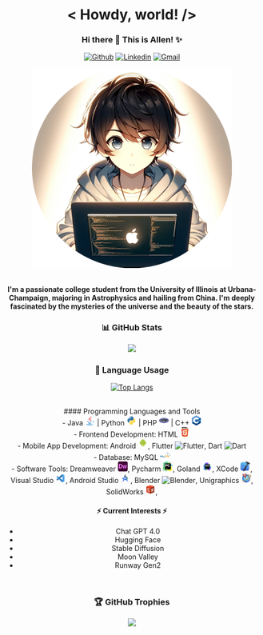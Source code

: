 <div align="center">

# < Howdy, world! />

### Hi there 👋 This is Allen! ✨

[![Github](https://img.shields.io/badge/-Github-000?style=flat&logo=Github&logoColor=white)](https://github.com/AllenWn)
[![Linkedin](https://img.shields.io/badge/-LinkedIn-blue?style=flat&logo=Linkedin&logoColor=white)](https://www.linkedin.com/in/宁-魏-94a028286/)
[![Gmail](https://img.shields.io/badge/-Gmail-c14438?style=flat&logo=Gmail&logoColor=white)](mailto:allenwei0503@gmail.com)

<img src="https://github.com/AllenWn/AllenWn/blob/main/image/profile.png" width="400" height="400" />
<br>
<br>
<p><b>I'm a passionate college student from the University of Illinois at Urbana-Champaign, majoring in Astrophysics and hailing from China. I'm deeply fascinated by the mysteries of the universe and the beauty of the stars.</b></p>

</div>

<div align="center">

### 📊 GitHub Stats

<img src="https://github-readme-stats.vercel.app/api?username=AllenWn&show_icons=true&theme=radical" />

### 🌟 Language Usage

[![Top Langs](https://github-readme-stats.vercel.app/api/top-langs/?username=AllenWn&layout=compact)](https://github.com/anuraghazra/github-readme-stats)

</div>

<div align="center">
<br>
#### Programming Languages and Tools
<br>
- Java <img src="https://raw.githubusercontent.com/devicons/devicon/master/icons/java/java-original.svg" alt="Java" width="20" height="20" /> | Python <img src="https://raw.githubusercontent.com/devicons/devicon/master/icons/python/python-original.svg" alt="Python" width="20" height="20" /> | PHP <img src="https://raw.githubusercontent.com/devicons/devicon/master/icons/php/php-original.svg" alt="PHP" width="20" height="20" /> | C++ <img src="https://raw.githubusercontent.com/devicons/devicon/master/icons/cplusplus/cplusplus-original.svg" alt="C++" width="20" height="20" />
  <br>
- Frontend Development: HTML <img src="https://raw.githubusercontent.com/devicons/devicon/master/icons/html5/html5-original-wordmark.svg" alt="HTML5" width="20" height="20" />
  <br>
- Mobile App Development: Android <img src="https://raw.githubusercontent.com/devicons/devicon/master/icons/android/android-original-wordmark.svg" alt="Android" width="20" height="20" />, Flutter <img src="https://www.vectorlogo.zone/logos/flutterio/flutterio-icon.svg" alt="Flutter" width="20" height="20" />, Dart <img src="https://www.vectorlogo.zone/logos/dartlang/dartlang-icon.svg" alt="Dart" width="20" height="20" />
  <br>
- Database: MySQL <img src="https://raw.githubusercontent.com/devicons/devicon/master/icons/mysql/mysql-original-wordmark.svg" alt="MySQL" width="20" height="20" />
  <br>
- Software Tools: Dreamweaver <img src="https://github.com/AllenWn/AllenWn/blob/main/image/dw.png" alt="Dreamweaver" width="20" height="20" />, Pycharm <img src="https://github.com/AllenWn/AllenWn/blob/main/image/pycharm.png" alt="Pycharm" width="20" height="20" />, Goland <img src="https://github.com/AllenWn/AllenWn/blob/main/image/goland.png" alt="Goland" width="20" height="20" />, XCode <img src="https://github.com/AllenWn/AllenWn/blob/main/image/xcode.png" alt="XCode" width="20" height="20" />, Visual Studio <img src="https://github.com/AllenWn/AllenWn/blob/main/image/visual%20studio.png" alt="Visual Studio" width="20" height="20" />, Android Studio <img src="https://github.com/AllenWn/AllenWn/blob/main/image/android%20studio.png" alt="Android Studio" width="20" height="20" />, Blender <img src="https://download.blender.org/branding/community/blender_community_badge_white.svg" alt="Blender" width="20" height="20" />, Unigraphics <img src="https://github.com/AllenWn/AllenWn/blob/main/image/nx.png" alt="Unigraphics" width="20" height="20" />, SolidWorks <img src="https://github.com/AllenWn/AllenWn/blob/main/image/sw.png" alt="SolidWorks" width="20" height="20" />, 
<br>

#### ⚡ Current Interests ⚡

- Chat GPT 4.0
- Hugging Face
- Stable Diffusion
- Moon Valley
- Runway Gen2
<br>

### 🏆 GitHub Trophies

<img src="https://github-profile-trophy.vercel.app/?username=AllenWn" />

</div>
